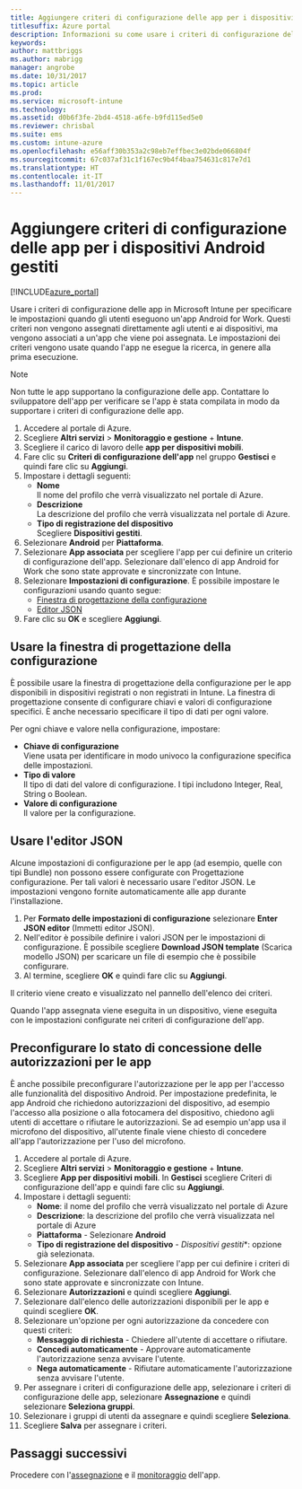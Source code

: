```yaml
---
title: Aggiungere criteri di configurazione delle app per i dispositivi Android gestiti | Microsoft Docs
titlesuffix: Azure portal
description: Informazioni su come usare i criteri di configurazione delle app per fornire i dati di configurazione a un'app Android for Work in esecuzione."
keywords: 
author: mattbriggs
ms.author: mabrigg
manager: angrobe
ms.date: 10/31/2017
ms.topic: article
ms.prod: 
ms.service: microsoft-intune
ms.technology: 
ms.assetid: d0b6f3fe-2bd4-4518-a6fe-b9fd115ed5e0
ms.reviewer: chrisbal
ms.suite: ems
ms.custom: intune-azure
ms.openlocfilehash: e56aff30b353a2c98eb7effbec3e02bde066804f
ms.sourcegitcommit: 67c037af31c1f167ec9b4f4baa754631c817e7d1
ms.translationtype: HT
ms.contentlocale: it-IT
ms.lasthandoff: 11/01/2017
---
```

# <a name="add-app-configuration-policies-for-managed-android-devices"></a>Aggiungere criteri di configurazione delle app per i dispositivi Android gestiti

[!INCLUDE[azure_portal](./includes/azure_portal.md)]

Usare i criteri di configurazione delle app in Microsoft Intune per specificare le impostazioni quando gli utenti eseguono un'app Android for Work. Questi criteri non vengono assegnati direttamente agli utenti e ai dispositivi, ma vengono associati a un'app che viene poi assegnata. Le impostazioni dei criteri vengono usate quando l'app ne esegue la ricerca, in genere alla prima esecuzione.

> [!Note]  
> Non tutte le app supportano la configurazione delle app. Contattare lo sviluppatore dell'app per verificare se l'app è stata compilata in modo da supportare i criteri di configurazione delle app.

1. Accedere al portale di Azure.
2. Scegliere **Altri servizi** > **Monitoraggio e gestione** + **Intune**.
3. Scegliere il carico di lavoro delle **app per dispositivi mobili**.
4. Fare clic su **Criteri di configurazione dell'app** nel gruppo **Gestisci** e quindi fare clic su **Aggiungi**.
5. Impostare i dettagli seguenti:
    - **Nome**  
      Il nome del profilo che verrà visualizzato nel portale di Azure.
    - **Descrizione**  
      La descrizione del profilo che verrà visualizzata nel portale di Azure.
    - **Tipo di registrazione del dispositivo**  
      Scegliere **Dispositivi gestiti**.
6. Selezionare **Android** per **Piattaforma**.
7. Selezionare **App associata** per scegliere l'app per cui definire un criterio di configurazione dell'app.  Selezionare dall'elenco di app Android for Work che sono state approvate e sincronizzate con Intune.
8. Selezionare **Impostazioni di configurazione**. È possibile impostare le configurazioni usando quanto segue:
    - [Finestra di progettazione della configurazione](#Use-the-configuration-designer)
    - [Editor JSON](#Use-the-JSON-editor)
9. Fare clic su **OK** e scegliere **Aggiungi**.

## <a name="use-the-configuration-designer"></a>Usare la finestra di progettazione della configurazione

È possibile usare la finestra di progettazione della configurazione per le app disponibili in dispositivi registrati o non registrati in Intune. La finestra di progettazione consente di configurare chiavi e valori di configurazione specifici. È anche necessario specificare il tipo di dati per ogni valore.

Per ogni chiave e valore nella configurazione, impostare:

  - **Chiave di configurazione**  
     Viene usata per identificare in modo univoco la configurazione specifica delle impostazioni.
  - **Tipo di valore**  
    Il tipo di dati del valore di configurazione. I tipi includono Integer, Real, String o Boolean.
  - **Valore di configurazione**  
    Il valore per la configurazione. 

## <a name="enter-the-json-editor"></a>Usare l'editor JSON

Alcune impostazioni di configurazione per le app (ad esempio, quelle con tipi Bundle) non possono essere configurate con Progettazione configurazione.  Per tali valori è necessario usare l'editor JSON. Le impostazioni vengono fornite automaticamente alle app durante l'installazione.

1. Per **Formato delle impostazioni di configurazione** selezionare **Enter JSON editor** (Immetti editor JSON).
2. Nell'editor è possibile definire i valori JSON per le impostazioni di configurazione. È possibile scegliere **Download JSON template** (Scarica modello JSON) per scaricare un file di esempio che è possibile configurare.
3. Al termine, scegliere **OK** e quindi fare clic su **Aggiungi**.

Il criterio viene creato e visualizzato nel pannello dell'elenco dei criteri.

Quando l'app assegnata viene eseguita in un dispositivo, viene eseguita con le impostazioni configurate nei criteri di configurazione dell'app.

## <a name="preconfigure-permissions-grant-state-for-apps"></a>Preconfigurare lo stato di concessione delle autorizzazioni per le app

È anche possibile preconfigurare l'autorizzazione per le app per l'accesso alle funzionalità del dispositivo Android. Per impostazione predefinita, le app Android che richiedono autorizzazioni del dispositivo, ad esempio l'accesso alla posizione o alla fotocamera del dispositivo, chiedono agli utenti di accettare o rifiutare le autorizzazioni. Se ad esempio un'app usa il microfono del dispositivo, all'utente finale viene chiesto di concedere all'app l'autorizzazione per l'uso del microfono.

1. Accedere al portale di Azure.
2. Scegliere **Altri servizi** > **Monitoraggio e gestione** + **Intune**.
3. Scegliere **App per dispositivi mobili**. In **Gestisci** scegliere Criteri di configurazione dell'app e quindi fare clic su **Aggiungi**.
4. Impostare i dettagli seguenti:
    - **Nome**: il nome del profilo che verrà visualizzato nel portale di Azure
    - **Descrizione**: la descrizione del profilo che verrà visualizzata nel portale di Azure
    - **Piattaforma** - Selezionare **Android**
    - **Tipo di registrazione del dispositivo** - *Dispositivi gestiti**: opzione già selezionata.
5. Selezionare **App associata** per scegliere l'app per cui definire i criteri di configurazione.  Selezionare dall'elenco di app Android for Work che sono state approvate e sincronizzate con Intune.
6. Selezionare **Autorizzazioni** e quindi scegliere **Aggiungi**.
7. Selezionare dall'elenco delle autorizzazioni disponibili per le app e quindi scegliere **OK**.
8. Selezionare un'opzione per ogni autorizzazione da concedere con questi criteri:
    - **Messaggio di richiesta** - Chiedere all'utente di accettare o rifiutare.
    - **Concedi automaticamente** - Approvare automaticamente l'autorizzazione senza avvisare l'utente.
    - **Nega automaticamente** - Rifiutare automaticamente l'autorizzazione senza avvisare l'utente.
9. Per assegnare i criteri di configurazione delle app, selezionare i criteri di configurazione delle app, selezionare **Assegnazione** e quindi selezionare **Seleziona gruppi**.
10. Selezionare i gruppi di utenti da assegnare e quindi scegliere **Seleziona**.
11. Scegliere **Salva** per assegnare i criteri.

## <a name="next-steps"></a>Passaggi successivi

Procedere con l'[assegnazione](apps-deploy.md) e il [monitoraggio](apps-monitor.md) dell'app.

